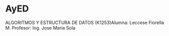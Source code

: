 # AyED
ALGORITMOS Y ESTRUCTURA DE DATOS (K1253)Alumna: Leccese Fiorella M. Profesor: Ing. Jose María Sola

